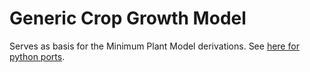 # Generic Crop Growth Model
Serves as basis for the Minimum Plant Model derivations. See [here for python ports](https://github.com/RTGS-Lab/Generic-Object-Oriented-Plant-Model/tree/main).


